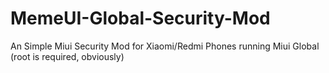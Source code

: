 # MemeUI-Global-Security-Mod
An Simple Miui Security Mod for Xiaomi/Redmi Phones running Miui Global (root is required, obviously)
